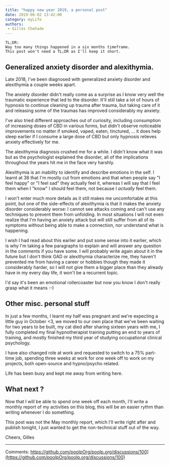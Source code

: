 ```yaml
---
title: "happy new year 2019, a personal post"
date: 2019-06-02 13:42:00
category: myLife
authors:
 - Gilles Chehade
---
```


    TL;DR:
    Way too many things happened in a six months timeframe.
    This post won't need a TL;DR as I'll keep it short.


Generalized anxiety disorder and alexithymia.
--
Late 2018,
I've been diagnosed with generalized anxiety disorder and alexithymia a couple weeks apart.

The anxiety disorder didn't really come as a surprise as I know very well the traumatic experience that led to the disorder.
It'll still take a lot of hours of hypnosis to continue cleaning up trauma after trauma,
but taking care of it and releasing some of the traumas has improved considerably my anxiety.

I've also tried different approaches out of curiosity,
including consumption of increasing doses of CBD in various forms,
but didn't observe noticeable improvements no matter if smoked, vaped, eaten, tinctured, ...
it does help sleep earlier if I consume a large dose of CBD but only hypnosis relieves anxiety effectively for me.

The alexithymia diagnosis crushed me for a while.
I didn't know what it was but as the psychologist explained the disorder,
all of the implications throughout the years hit me in the face very harshly.

Alexithymia is an inability to identify and describe emotions in the self.
I learnt at 38 that I'm mostly cut from emotions and that when people say "I feel happy" or "I feel sad" they actually feel it,
whereas I will say that I feel them when I "know" I should feel them,
not because I _actually_ feel them.

I won't enter much more details as it still makes me uncomfortable at this point,
but one of the side-effects of alexithymia is that it makes the anxiety disorder considerably worse:
I cannot see attacks coming and can't use any techniques to prevent them from unfolding.
In most situations I will not even realize that I'm having an anxiety attack but will still suffer from all of its symptoms without being able to make a connection,
nor understand what is happening.

I wish I had read about this earlier and put some sense into it earlier,
which is why I'm taking a few paragraphs to explain and will answer any question in the comments if you have some.
I will probably write again about it in the future but I don't think GAD or alexithymia characterize me,
they haven't prevented me from having a career or hobbies though they made it considerably harder,
so I will not give them a bigger place than they already have in my every day life,
it won't be a recurrent topic.

I'd say it's been an emotional rollercoaster but now you know I don't really grasp what it means :-)


Other misc. personal stuff
--
In just a few months,
I learnt my half was pregnant and we're expecting a little guy in October <3,
we moved to our own place that we've been waiting for two years to be built,
my cat died after sharing sixteen years with me,
I fully completed my final hypnotherapist training putting an end to years of training,
and mostly finished my third year of studying occupational clinical psychology.

I have also changed role at work and requested to switch to a 75% part-time job,
spending three weeks at work for one week off to work on my projects,
both open-source and hypno/psycho related.

Life has been busy and kept me away from writing here.


What next ?
--
Now that I will be able to spend one week off each month,
I'll write a monthly report of my activities on this blog,
this will be an easier rythm than writing whenever I do something.

This post was not the May monthly report,
which I'll write right after and publish tonight,
I just wanted to get the non-technical stuff out of the way.

Cheers,
Gilles

--- 
Comments: https://github.com/poolpOrg/poolp.org/discussions/100](https://github.com/poolpOrg/poolp.org/discussions/100)
